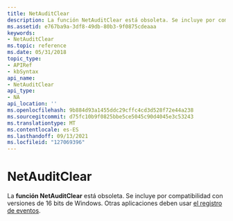 ```yaml
---
title: NetAuditClear
description: La función NetAuditClear está obsoleta. Se incluye por compatibilidad con versiones de 16 bits de Windows. Otras aplicaciones deben usar el registro de eventos.
ms.assetid: e767ba9a-3df8-49db-80b3-9f0875cdeaaa
keywords:
- NetAuditClear
ms.topic: reference
ms.date: 05/31/2018
topic_type:
- APIRef
- kbSyntax
api_name:
- NetAuditClear
api_type:
- NA
api_location: ''
ms.openlocfilehash: 9b884d93a1455ddc29cffc4cd3d528f72e44a238
ms.sourcegitcommit: d75fc10b9f0825bbe5ce5045c90d4045e3c53243
ms.translationtype: MT
ms.contentlocale: es-ES
ms.lasthandoff: 09/13/2021
ms.locfileid: "127069396"
---
```

# <a name="netauditclear"></a>NetAuditClear

La **función NetAuditClear** está obsoleta. Se incluye por compatibilidad con versiones de 16 bits de Windows. Otras aplicaciones deben usar [el registro de eventos](/windows/desktop/EventLog/event-logging).

 

 